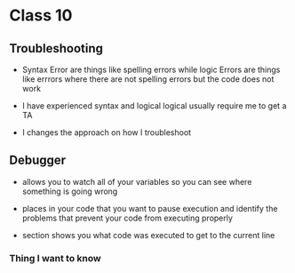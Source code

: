 
# Class 10

## Troubleshooting

- Syntax Error are things like spelling errors while logic Errors are things like errrors where there are not spelling errors but the code does not work

- I have experienced syntax and logical logical usually require me to get a TA

- I changes the approach on how I troubleshoot

## Debugger

- allows you to watch all of your variables so you can see where something is going wrong

- places in your code that you want to pause execution and identify the problems that prevent your code from executing properly

- section shows you what code was executed to get to the current line

### Thing I want to know
